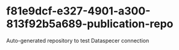 # f81e9dcf-e327-4901-a300-813f92b5a689-publication-repo
Auto-generated repository to test Dataspecer connection
